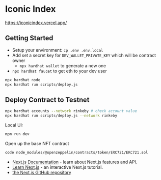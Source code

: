 # Iconic Index
https://iconicindex.vercel.app/

## Getting Started
- Setup your environment: `cp .env .env.local`
- Add set a secret key for `DEV_WALLET_PRIVATE_KEY` which will be contract owner
  - `npx hardhat wallet` to generate a new one
- `npx hardhat faucet` to get eth to your dev user

```bash
npx hardhat node 
npx hardhat run scripts/deploy.js
```

## Deploy Contract to Testnet
```bash
npx hardhat accounts --network rinkeby # check account value
npx hardhat run scripts/deploy.js --network rinkeby
```

Local UI:
```bash
npm run dev
```

Open up the base NFT contract
```bash
code node_modules/@openzeppelin/contracts/token/ERC721/ERC721.sol
```

- [Next.js Documentation](https://nextjs.org/docs) - learn about Next.js features and API.
- [Learn Next.js](https://nextjs.org/learn) - an interactive Next.js tutorial.
- [the Next.js GitHub repository](https://github.com/vercel/next.js/) 